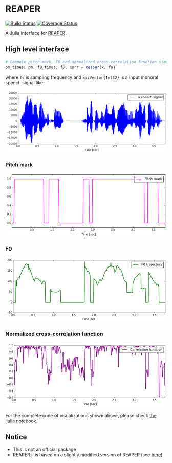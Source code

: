 # REAPER

[![Build Status](https://travis-ci.org/r9y9/REAPER.jl.svg?branch=master)](https://travis-ci.org/r9y9/REAPER.jl)
[![Coverage Status](https://coveralls.io/repos/r9y9/REAPER.jl/badge.svg)](https://coveralls.io/r/r9y9/REAPER.jl)

A Julia interface for [REAPER](https://github.com/google/REAPER).

## High level interface

```julia
# Compute pitch mark, F0 and normalized cross-correlation function simultaneously
pm_times, pm, f0_times, f0, corr = reaper(x, fs)
```

where `fs` is sampling frequency and `x::Vector{Int32}` is a input monoral speech signal like:

![](examples/x.png)

### Pitch mark

![](examples/pitchmark.png)

### F0

![](examples/f0.png)

### Normalized cross-correlation function

![](examples/correlation.png)

For the complete code of visualizations shown above, please check [the ijulia notebook](http://nbviewer.ipython.org/github/r9y9/REAPER.jl/blob/master/examples/REAPER%20demo.ipynb).

## Notice

- This is not an official package
- REAPER.jl is based on a slightly modified version of REAPER (see [here](https://github.com/r9y9/REAPER/tree/cwrap))
